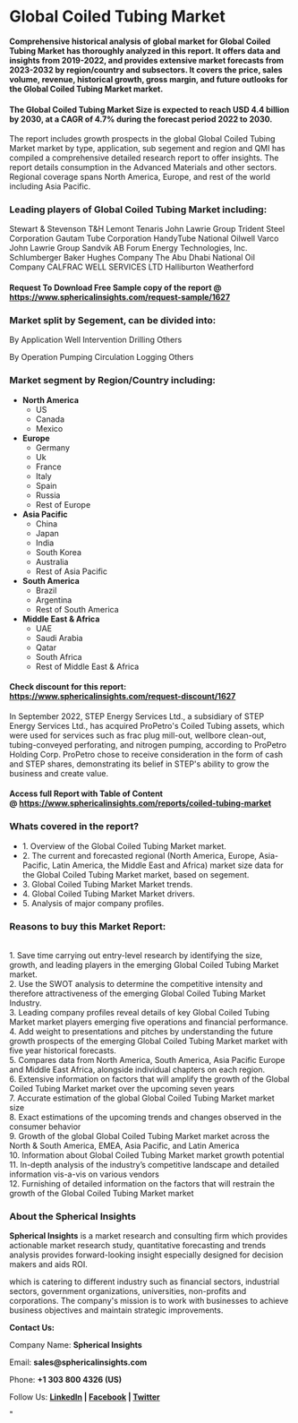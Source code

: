 <h1 class="news-post-title">Global Coiled Tubing Market</h1>
<p><strong>Comprehensive historical analysis of global market for Global Coiled Tubing Market has thoroughly analyzed in this report. It offers data and insights from 2019-2022, and provides extensive market forecasts from 2023-2032 by region/country and subsectors. It covers the price, sales volume, revenue, historical growth, gross margin, and future outlooks for the Global Coiled Tubing Market market.</strong></p>
<h4><strong>The Global Coiled Tubing Market Size is expected to reach USD 4.4 billion by 2030, at a CAGR of 4.7% during the forecast period 2022 to 2030.</strong></h4>
<p>The report includes growth prospects in the global Global Coiled Tubing Market market by type, application, sub segement and region and QMI has compiled a comprehensive detailed research report to offer insights. The report details consumption in the Advanced Materials and other sectors. Regional coverage spans North America, Europe, and rest of the world including Asia Pacific.</p>
<h3><strong>Leading players of Global Coiled Tubing Market including:</strong></h3>
<p>Stewart &amp; Stevenson T&amp;H Lemont Tenaris John Lawrie Group Trident Steel Corporation Gautam Tube Corporation HandyTube National Oilwell Varco John Lawrie Group Sandvik AB Forum Energy Technologies, Inc. Schlumberger Baker Hughes Company The Abu Dhabi National Oil Company CALFRAC WELL SERVICES LTD Halliburton Weatherford</p>
<h4>Request To Download Free Sample copy of the report  @ <a href="https://www.sphericalinsights.com/request-sample/1627">https://www.sphericalinsights.com/request-sample/1627</a></h4>
<h3><strong>Market split by Segement, can be divided into:</strong></h3>
<p>By Application Well Intervention Drilling Others</p>
<p>By Operation Pumping Circulation Logging Others</p>
<h3><strong>Market segment by Region/Country including:</strong></h3>
<ul>
<li><strong>North America</strong>
<ul>
<li>US</li>
<li>Canada</li>
<li>Mexico</li>
</ul>
</li>
<li><strong>Europe</strong>
<ul>
<li>Germany</li>
<li>Uk</li>
<li>France</li>
<li>Italy</li>
<li>Spain</li>
<li>Russia</li>
<li>Rest of Europe</li>
</ul>
</li>
<li><strong>Asia Pacific</strong>
<ul>
<li>China</li>
<li>Japan</li>
<li>India</li>
<li>South Korea</li>
<li>Australia</li>
<li>Rest of Asia Pacific</li>
</ul>
</li>
<li><strong>South America</strong>
<ul>
<li>Brazil</li>
<li>Argentina</li>
<li>Rest of South America</li>
</ul>
</li>
<li><strong>Middle East &amp; Africa</strong>
<ul>
<li>UAE</li>
<li>Saudi Arabia</li>
<li>Qatar</li>
<li>South Africa</li>
<li>Rest of Middle East &amp; Africa</li>
</ul>
</li>
</ul>
<h4>Check discount for this report: <a href="https://www.sphericalinsights.com/request-discount/1627">https://www.sphericalinsights.com/request-discount/1627</a></h4>
<p>In September 2022, STEP Energy Services Ltd., a subsidiary of STEP Energy Services Ltd., has acquired ProPetro's Coiled Tubing assets, which were used for services such as frac plug mill-out, wellbore clean-out, tubing-conveyed perforating, and nitrogen pumping, according to ProPetro Holding Corp. ProPetro chose to receive consideration in the form of cash and STEP shares, demonstrating its belief in STEP's ability to grow the business and create value.</p>
<h4>Access full Report with Table of Content @&nbsp;<a href="https://www.sphericalinsights.com/reports/coiled-tubing-market">https://www.sphericalinsights.com/reports/coiled-tubing-market</a>&nbsp;</h4>
<h3><strong>Whats covered in the report?</strong></h3>
<ul>
<li>1. Overview of the Global Coiled Tubing Market market.</li>
<li>2. The current and forecasted regional (North America, Europe, Asia-Pacific, Latin America, the Middle East and Africa) market size data for the Global Coiled Tubing Market market, based on segement.</li>
<li>3. Global Coiled Tubing Market Market trends.</li>
<li>4. Global Coiled Tubing Market Market drivers.</li>
<li>5. Analysis of major company profiles.</li>
</ul>
<h3><strong>Reasons to buy this Market Report:</strong></h3>
<p><br /> 1. Save time carrying out entry-level research by identifying the size, growth, and leading players in the emerging Global Coiled Tubing Market market.<br /> 2. Use the SWOT analysis to determine the competitive intensity and therefore attractiveness of the emerging Global Coiled Tubing Market Industry.<br /> 3. Leading company profiles reveal details of key Global Coiled Tubing Market market players emerging five operations and financial performance.<br /> 4. Add weight to presentations and pitches by understanding the future growth prospects of the emerging Global Coiled Tubing Market market with five year historical forecasts.<br /> 5. Compares data from North America, South America, Asia Pacific Europe and Middle East Africa, alongside individual chapters on each region.<br /> 6. Extensive information on factors that will amplify the growth of the Global Coiled Tubing Market market over the upcoming seven years<br /> 7. Accurate estimation of the global Global Coiled Tubing Market market size <br /> 8. Exact estimations of the upcoming trends and changes observed in the consumer behavior <br /> 9. Growth of the global Global Coiled Tubing Market market across the North &amp; South America, EMEA, Asia Pacific, and Latin America<br /> 10. Information about Global Coiled Tubing Market market growth potential<br /> 11. In-depth analysis of the industry&rsquo;s competitive landscape and detailed information vis-a-vis on various vendors<br /> 12. Furnishing of detailed information on the factors that will restrain the growth of the Global Coiled Tubing Market market</p>
<h3><strong>About the Spherical Insights</strong></h3>
<p><strong>Spherical Insights</strong> is a market research and consulting firm which provides actionable market research study, quantitative forecasting and trends analysis provides forward-looking insight especially designed for decision makers and aids ROI.</p>
<p>which is catering to different industry such as financial sectors, industrial sectors, government organizations, universities, non-profits and corporations. The company's mission is to work with businesses to achieve business objectives and maintain strategic improvements.</p>
<p><strong>Contact Us:</strong></p>
<p>Company Name: <strong>Spherical Insights</strong></p>
<p>Email: <strong>sales@sphericalinsights.com</strong></p>
<p>Phone: <strong>+1 303 800 4326 (US)</strong></p>
<p>Follow Us: <strong><a href="https://www.linkedin.com/company/spherical-insight/"><u>LinkedIn</u></a> | <a href="https://www.facebook.com/sphericalinsights22"><u>Facebook</u></a> | <a href="https://twitter.com/SInsights_US"><u>Twitter</u></a></strong></p>
<p>"</p>
